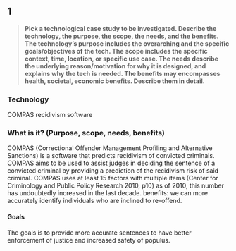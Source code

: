 ## 1
> **Pick a technological case study to be investigated. Describe the technology, the purpose, the scope, the needs, and the benefits. The technology’s purpose includes the overarching and the specific goals/objectives of the tech. The scope includes the specific context, time, location, or specific use case. The needs describe the underlying reason/motivation for why it is designed, and explains why the tech is needed. The benefits may encompasses health, societal, economic benefits. Describe them in detail.**

### **Technology**
COMPAS recidivism software
### **What is it? (Purpose, scope, needs, benefits)**
COMPAS (Correctional Offender Management Profiling and Alternative Sanctions) is a software that predicts recidivism of convicted criminals. COMPAS aims to be used to assist judges in deciding the sentence of a convicted criminal by providing a prediction of the recidivism risk of said criminal. COMPAS uses at least 15 factors with multiple items (Center for Criminology and Public Policy Research 2010, p10) as of 2010, this number has undoubtedly increased in the last decade. benefits: we can more accurately identify individuals who are inclined to re-offend.

#### Goals
 The goals is to provide more accurate sentences to have better enforcement of justice and increased safety of populus.

#### 